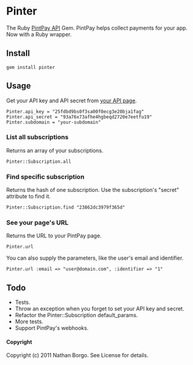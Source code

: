 # Pinter

The Ruby [PintPay API](https://www.pintpay.com/api_docs) Gem. PintPay helps collect payments for your app. Now with a Ruby wrapper.

## Install

    gem install pinter

## Usage

Get your API key and API secret from [your API page](https://www.pintpay.com/api_docs).

    Pinter.api_key = "25fdbd9bs0f3sa00f0ecg3e20bja1fag"
    Pinter.api_secret = "93a76x73afhe4hgbeqd2720e7eetfu19"
    Pinter.subdomain = "your-subdomain"

### List all subscriptions

Returns an array of your subscriptions.

    Pinter::Subscription.all

### Find specific subscription

Returns the hash of one subscription. Use the subscription's "secret" attribute to find it.

    Pinter::Subscription.find "23862dc3979f365d"

### See your page's URL

Returns the URL to your PintPay page.

    Pinter.url

You can also supply the parameters, like the user's email and identifier.

    Pinter.url :email => "user@domain.com", :identifier => "1"

## Todo

*   Tests.
*   Throw an exception when you forget to set your API key and secret.
*   Refactor the Pinter::Subscription default_params.
*   More tests.
*   Support PintPay's webhooks.

#### Copyright

Copyright (c) 2011 Nathan Borgo. See License for details.